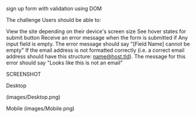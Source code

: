 sign up form with validation using DOM

The challenge
Users should be able to:

View the site depending on their device's screen size
See hover states for submit button
Receive an error message when the form is submitted if Any input field is empty.
The error message should say "[Field Name] cannot be empty"
If the email address is not formatted correctly (i.e. a correct email address should have this structure: name@host.tld).
The message for this error should say "Looks like this is not an email"

SCREENSHOT

Desktop

(images/Desktop.png)

Mobile
(images/Mobile.png)
